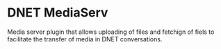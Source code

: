 DNET MediaServ
==============

Media server plugin that allows uploading of files and fetchign of fiels to facilitate the transfer of media in DNET conversations.
